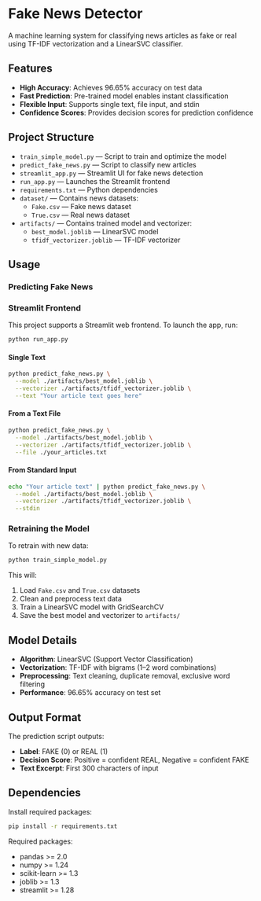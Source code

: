 # Fake News Detector

A machine learning system for classifying news articles as fake or real using TF-IDF vectorization and a LinearSVC classifier.

## Features

- **High Accuracy**: Achieves 96.65% accuracy on test data
- **Fast Prediction**: Pre-trained model enables instant classification
- **Flexible Input**: Supports single text, file input, and stdin
- **Confidence Scores**: Provides decision scores for prediction confidence

## Project Structure

- `train_simple_model.py` — Script to train and optimize the model
- `predict_fake_news.py` — Script to classify new articles
- `streamlit_app.py` — Streamlit UI for fake news detection
- `run_app.py` — Launches the Streamlit frontend
- `requirements.txt` — Python dependencies
- `dataset/` — Contains news datasets:
  - `Fake.csv` — Fake news dataset
  - `True.csv` — Real news dataset
- `artifacts/` — Contains trained model and vectorizer:
  - `best_model.joblib` — LinearSVC model
  - `tfidf_vectorizer.joblib` — TF-IDF vectorizer

## Usage

### Predicting Fake News

### Streamlit Frontend

This project supports a Streamlit web frontend. To launch the app, run:

```bash
python run_app.py
```
#### Single Text
```bash
python predict_fake_news.py \
  --model ./artifacts/best_model.joblib \
  --vectorizer ./artifacts/tfidf_vectorizer.joblib \
  --text "Your article text goes here"
```

#### From a Text File
```bash
python predict_fake_news.py \
  --model ./artifacts/best_model.joblib \
  --vectorizer ./artifacts/tfidf_vectorizer.joblib \
  --file ./your_articles.txt
```

#### From Standard Input
```bash
echo "Your article text" | python predict_fake_news.py \
  --model ./artifacts/best_model.joblib \
  --vectorizer ./artifacts/tfidf_vectorizer.joblib \
  --stdin
```

### Retraining the Model

To retrain with new data:
```bash
python train_simple_model.py
```
This will:
1. Load `Fake.csv` and `True.csv` datasets
2. Clean and preprocess text data
3. Train a LinearSVC model with GridSearchCV
4. Save the best model and vectorizer to `artifacts/`

## Model Details

- **Algorithm**: LinearSVC (Support Vector Classification)
- **Vectorization**: TF-IDF with bigrams (1–2 word combinations)
- **Preprocessing**: Text cleaning, duplicate removal, exclusive word filtering
- **Performance**: 96.65% accuracy on test set

## Output Format

The prediction script outputs:
- **Label**: FAKE (0) or REAL (1)
- **Decision Score**: Positive = confident REAL, Negative = confident FAKE
- **Text Excerpt**: First 300 characters of input

## Dependencies

Install required packages:
```bash
pip install -r requirements.txt
```

Required packages:
- pandas >= 2.0
- numpy >= 1.24
- scikit-learn >= 1.3
- joblib >= 1.3
- streamlit >= 1.28

